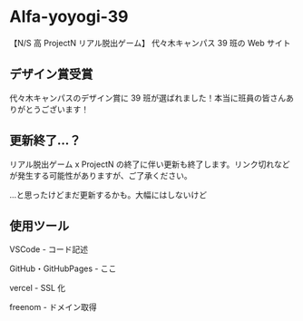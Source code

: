 # Alfa-yoyogi-39

【N/S 高 ProjectN リアル脱出ゲーム】 代々木キャンパス 39 班の Web サイト

## デザイン賞受賞

代々木キャンパスのデザイン賞に 39 班が選ばれました！本当に班員の皆さんありがとうございます！

## 更新終了…？

リアル脱出ゲーム x ProjectN の終了に伴い更新も終了します。リンク切れなどが発生する可能性がありますが、ご了承ください。

…と思ったけどまだ更新するかも。大幅にはしないけど

## 使用ツール

VSCode - コード記述

GitHub・GitHubPages - ここ

vercel - SSL 化

freenom - ドメイン取得
